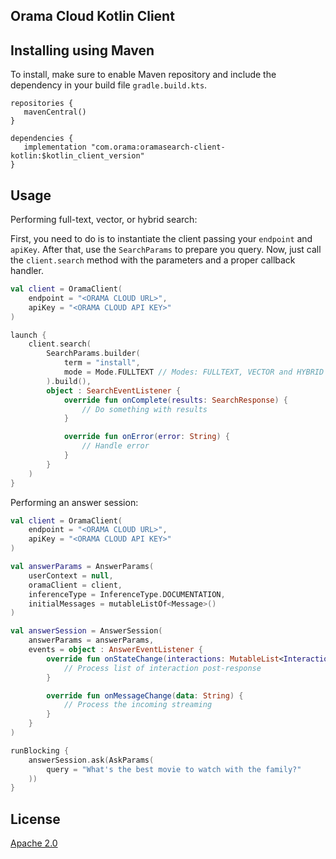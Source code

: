 Orama Cloud Kotlin Client
---

## Installing using Maven

To install, make sure to enable Maven repository and include the dependency in your build file `gradle.build.kts`.

```
repositories {
   mavenCentral()
}

dependencies {
   implementation "com.orama:oramasearch-client-kotlin:$kotlin_client_version"
}
```

## Usage

Performing full-text, vector, or hybrid search:

First, you need to do is to instantiate the client passing your `endpoint` and `apiKey`.
After that, use the `SearchParams` to prepare you query.
Now, just call the `client.search` method with the parameters and a proper callback handler.

```kotlin
val client = OramaClient(
    endpoint = "<ORAMA CLOUD URL>",
    apiKey = "<ORAMA CLOUD API KEY>"
)

launch {
    client.search(
        SearchParams.builder(
            term = "install",
            mode = Mode.FULLTEXT // Modes: FULLTEXT, VECTOR and HYBRID
        ).build(),
        object : SearchEventListener {
            override fun onComplete(results: SearchResponse) {
                // Do something with results 
            }

            override fun onError(error: String) {
                // Handle error
            }
        }
    )
}
```

Performing an answer session:

```kotlin
val client = OramaClient(
    endpoint = "<ORAMA CLOUD URL>",
    apiKey = "<ORAMA CLOUD API KEY>"
)

val answerParams = AnswerParams(
    userContext = null,
    oramaClient = client,
    inferenceType = InferenceType.DOCUMENTATION,
    initialMessages = mutableListOf<Message>()
)

val answerSession = AnswerSession(
    answerParams = answerParams,
    events = object : AnswerEventListener {
        override fun onStateChange(interactions: MutableList<Interaction>) {
            // Process list of interaction post-response
        }

        override fun onMessageChange(data: String) {
            // Process the incoming streaming 
        }
    }
)

runBlocking {
    answerSession.ask(AskParams(
        query = "What's the best movie to watch with the family?"
    ))
}
```

## License

[Apache 2.0](/LICENSE.md)
